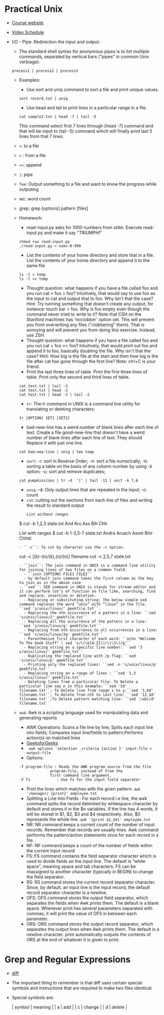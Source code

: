 # Practical Unix

* [Course website](https://practicalunix.org/)
* [Video Schedule](https://practicalunix.org/video-schedule)

* I/O - Pipe: Redirection the input and output:
  - The standard shell syntax for anonymous pipes is to list multiple commands, separated by vertical bars ("pipes" in common Unix verbiage):
  ```
  process1 | process2 | process3
  ```
  - Examples:
    - Use sort and uniq command to sort a file and print unique values.
    ```
    sort record.txt | uniq
    ```
    - Use head and tail to print lines in a particular range in a file.
    ```
    cat sample2.txt | head -7 | tail -5
    ```
    This command select first 7 lines through (head -7) command and that will be input to (tail -5) command which will finally print last 5 lines from that 7 lines.

  - ``<``: to a file
  - ``>`` : from a file
  - ``<<``: append
  - ``|``: pipe
  - ``Tee``: Output something to a file and want to know the progress  while outputing
  - wc: word count 
  - grep: grep [options] pattern [files]
  - Homework:
    - read-input.py asks for 1000 numbers from stdin. Execute read-input.py and make it say "TRIUMPH!"
    ```
    chmod +ux read-input.py
    ./read-input.py < nums-0-999
    ```
    - List the contents of your home directory and store that in a file. List the contents of your home directory and append it to the same file
    ```
    ls -l < temp
    ls -l << temp
    ```
    - Thought question: what happens if you have a file called foo and you run cat < foo > foo? Intuitively, that would say to use foo as the input to cat and output that to foo. Why isn't that the case? Hint: Try running something that doesn't create any output, for instance: touch bar > foo. Why is foo empty even though the command never tried to write to it? Note that CSH on the Stanford machines has 'noclobber' option set. This will prevent you from overwriting any files ("clobbering" them). That is annoying and will prevent you from doing this exercise. Instead, use ZSH.
    - Thought question: what happens if you have a file called foo and you run cat < foo >> foo? Intuitively, that would print out foo and append it to foo, basically doubling the file. Why isn't that the case? Hint: How big is the file at the start and then how big is the file after cat has gone through the first line? Note: ctrl+C is your friend.
    - Print the last three lines of table. Print the first three lines of table. Print only the second and third lines of table.
    ```
    cat test.txt | tail -3
    cat text.txt | head -3
    cat test.txt | head -3 | tail -2
    ```
    - ``tr``: The tr command in UNIX is a command line utility for translating or deleting characters: 
    ```
    tr [OPTION] SET1 [SET2]
    ```
      - bad-new-line has a weird number of blank lines after each line of text. Create a file good-new-line that doesn't have a weird number of blank lines after each line of text. They should Replace it with just one line.
      ```
      cat bad-new-line | uniq | tee temp
      ```
    - ``sort``: -r: sort in Reverse Order; -n: sort a file numerically; -k: sorting a table on the basis of any column number by using -k option; -u: sort and remove duplicates;
    ```
    cat pumpkinsizes | tr -d  '|' | tail -11 | sort -k 7,6
    ```
    - ``uniq``: -d: Only output lines that are repeated in the input; -c: count
    - ``cut``:  cutting out the sections from each line of files and writing the result to standard output
      ```
      List without ranges
    $ cut -b 1,2,3 state.txt
    And
    Aru
    Ass
    Bih
    Chh

    List with ranges
    $ cut -b 1-3,5-7 state.txt
    Andra
    Aruach
    Assm
    Bihr
    Chhtti
    ```
    - ``-c``: To cut by character use the -c option. 
    ```
    cut -c [(k)-(n)/(k),(n)/(n)] filename
    cut -c 2,5,7 state.txt
    ```
    - ``join``: The join command in UNIX is a command line utility for joining lines of two files on a common field.
      - ``join [OPTION] FILE1 FILE2``
      - by default join command takes the first column as the key to join as in the above case
    - ``sed``: SED command in UNIX is stands for stream editor and it can perform lot’s of function on file like, searching, find and replace, insertion or deletion.
      - Replacing or substituting string: The below simple sed command replaces the word “unix” with “linux” in the file. ``sed 's/unix/linux/' geekfile.txt``.
      - Replacing the nth occurrence of a pattern in a line: ``sed 's/unix/linux/2' geekfile.txt``
      - Replacing all the occurrence of the pattern in a line: ``sed 's/unix/linux/g' geekfile.txt``
      - Replacing from nth occurrence to all occurrences in a line: ``sed 's/unix/linux/3g' geekfile.txt``
      - Parenthesize first character of each word: ``echo "Welcome To The Geek Stuff" | sed 's/\(\b[A-Z]\)/\(\1\)/g'``
      - Replacing string on a specific line number: ``sed '3 s/unix/linux/' geekfile.txt``
      - Duplicating the replaced line with /p flag: ``sed 's/unix/linux/p' geekfile.txt``
      - Printing only the replaced lines: ``sed -n 's/unix/linux/p' geekfile.txt``
      - Replacing string on a range of lines : ``sed '1,3 s/unix/linux/' geekfile.txt``
      - Deleting lines from a particular file: To Delete a particular line say n in this example: ``sed '5d' filename.txt``; To Delete line from range x to y:``sed '3,6d' filename.txt``; To Delete from nth to last line: ``sed '12,$d' filename.txt``;To Delete pattern matching line: ``sed '/abc/d' filename.txt``
  - ``awk``: Awk is a scripting language used for manipulating data and generating reports
    - AWK Operations: Scans a file line by line; Splits each input line into fields; Compares input line/fields to pattern;Performs action(s) on matched lines
    - [GeeksforGeeks](https://www.geeksforgeeks.org/awk-command-unixlinux-examples/)
    - `` awk options 'selection _criteria {action }' input-file > output-file``
    - Options:
    ```
    -f program-file : Reads the AWK program source from the file
                  program-file, instead of from the
                  first command line argument.
    -F fs            : Use fs for the input field separator
    ```
    - Print the lines which matches with the given pattern: ``awk '/manager/ {print}' employee.txt``
    - Splitting a Line Into Fields : For each record i.e line, the awk command splits the record delimited by whitespace character by default and stores it in the $n variables. If the line has 4 words, it will be stored in $1, $2, $3 and $4 respectively. Also, $0 represents the whole line. ``awk '{print $1,$4}' employee.txt ``
    - NR: NR command keeps a current count of the number of input records. Remember that records are usually lines. Awk command performs the pattern/action statements once for each record in a file.
    - NF: NF command keeps a count of the number of fields within the current input record
    - FS: FS command contains the field separator character which is used to divide fields on the input line. The default is “white space”, meaning space and tab characters. FS can be reassigned to another character (typically in BEGIN) to change the field separator.
    - RS: RS command stores the current record separator character. Since, by default, an input line is the input record, the default record separator character is a newline.
    - OFS: OFS command stores the output field separator, which separates the fields when Awk prints them. The default is a blank space. Whenever print has several parameters separated with commas, it will print the value of OFS in between each parameter.
    - ORS: ORS command stores the output record separator, which separates the output lines when Awk prints them. The default is a newline character. print automatically outputs the contents of ORS at the end of whatever it is given to print.


# Grep and Regular Expressions
* [diff](https://www.geeksforgeeks.org/diff-command-linux-examples/)
* The important thing to remember is that diff uses certain special symbols and instructions that are required to make two files identical.
* Special symbols are:

  | symbol | meaning |
  | a      | add     |
  | c      | change  |
  | d      | delete  |

